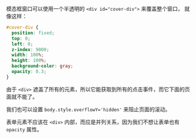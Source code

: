 模态框窗口可以使用一个半透明的 `<div id="cover-div">` 来覆盖整个窗口， 就像这样：

```css
#cover-div {
  position: fixed;
  top: 0;
  left: 0;
  z-index: 9000;
  width: 100%;
  height: 100%;
  background-color: gray;
  opacity: 0.3;
}
```

由于 `<div>` 遮盖了所有的元素，所以它能获取到所有的点击事件，而它下面的页面就不能了。

我们也可以设置 `body.style.overflowY='hidden'` 来阻止页面的滚动。

表单元素不应该在 `<div>` 内部，而应是并列关系，因为我们不想让表单也有 `opacity` 属性。
